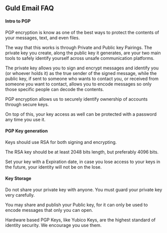 ## Guld Email FAQ

#### Intro to PGP

PGP encryption is know as one of the best ways to protect the contents of your messages, text, and even files.

The way that this works is through Private and Public key Pairings. The private key you create, along the public key it generates, are your two main tools to safely identify yourself across unsafe communication platforms.

The private key allows you to sign and encrypt messages and identify you (or whoever holds it) as the true sender of the signed message, while the public key, if sent to someone who wants to contact you, or received from someone you want to contact, allows you to encode messages so only those specific people can decode the contents.

PGP encryption allows us to securely identify ownership of accounts through secure keys.

On top of this, your key access as well can be protected with a password any time you use it.

#### PGP Key generation

Keys should use RSA for both signing and encrypting.

The RSA key should be at least 2048 bits length, but preferably 4096 bits.

Set your key with a Expiration date, in case you lose access to your keys in the future, your identity will not be on the lose.

#### Key Storage

Do not share your private key with anyone. You must guard your private key very carefully.

You may share and publish your Public key, for it can only be used to encode messages that only you can open.

Hardware based PGP Keys, like Yubico Keys, are the highest standard of identity security. We encourage you use them.
